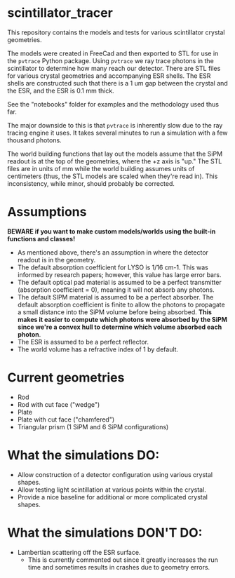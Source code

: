 # scintillator_tracer
This repository contains the models and tests for various scintillator crystal geometries.

The models were created in FreeCad and then exported to STL for use in the `pvtrace` Python package.
Using `pvtrace` we ray trace photons in the scintillator to determine how many reach our detector.
There are STL files for various crystal geometries and accompanying ESR shells.
The ESR shells are constructed such that there is a 1 um gap between the crystal and the ESR, and the ESR is 0.1 mm thick.

See the "notebooks" folder for examples and the methodology used thus far.

The major downside to this is that `pvtrace` is inherently slow due to the ray tracing engine it uses.
It takes several minutes to run a simulation with a few thousand photons.

The world building functions that lay out the models assume that the SiPM readout is at the top of the geometries, where the +z axis is "up."
The STL files are in units of mm while the world building assumes units of centimeters (thus, the STL models are scaled when they're read in).
This inconsistency, while minor, should probably be corrected.

# Assumptions
**BEWARE if you want to make custom models/worlds using the built-in functions and classes!**
- As mentioned above, there's an assumption in where the detector readout is in the geometry.
- The default absorption coefficient for LYSO is 1/16 cm-1. This was informed by research papers; however, this value has large error bars.
- The default optical pad material is assumed to be a perfect transmitter (absorption coefficient = 0), meaning it will not absorb any photons.
- The default SIPM material is assumed to be a perfect absorber. The default absorption coefficient is finite to allow the photons to propagate a small distance into the SiPM volume before being absorbed. **This makes it easier to compute which photons were absorbed by the SiPM since we're a convex hull to determine which volume absorbed each photon**.
- The ESR is assumed to be a perfect reflector.
- The world volume has a refractive index of 1 by default.

# Current geometries
- Rod
- Rod with cut face ("wedge")
- Plate
- Plate with cut face ("chamfered")
- Triangular prism (1 SiPM and 6 SiPM configurations)

# What the simulations DO:
- Allow construction of a detector configuration using various crystal shapes.
- Allow testing light scintillation at various points within the crystal.
- Provide a nice baseline for additional or more complicated crystal shapes.

# What the simulations DON'T DO:
- Lambertian scattering off the ESR surface.
    - This is currently commented out since it greatly increases the run time and sometimes results in crashes due to geometry errors.